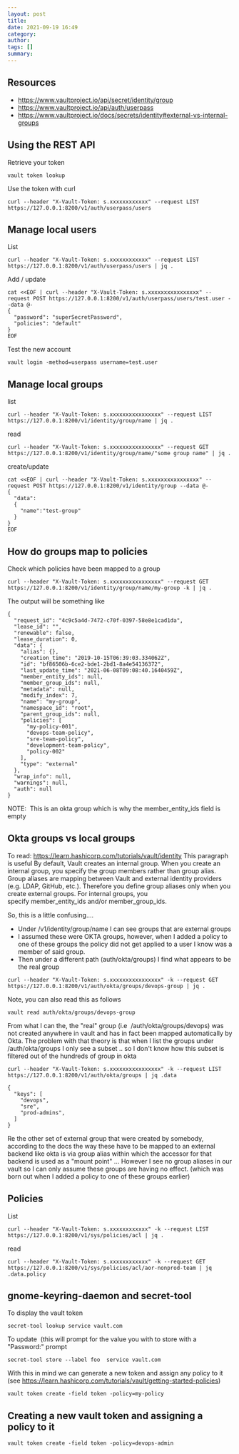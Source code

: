 ```yaml
---
layout: post
title: 
date: 2021-09-19 16:49
category: 
author: 
tags: []
summary: 
---
```


Resources
---
- https://www.vaultproject.io/api/secret/identity/group
- https://www.vaultproject.io/api/auth/userpass
- https://www.vaultproject.io/docs/secrets/identity#external-vs-internal-groups

Using the REST API
---
Retrieve your token 
```
vault token lookup
```

Use the token with curl 
```
curl --header "X-Vault-Token: s.xxxxxxxxxxxx" --request LIST https://127.0.0.1:8200/v1/auth/userpass/users
```

Manage local users
---
List
```
curl --header "X-Vault-Token: s.xxxxxxxxxxxx" --request LIST https://127.0.0.1:8200/v1/auth/userpass/users | jq .
```

Add / update
```
cat <<EOF | curl --header "X-Vault-Token: s.xxxxxxxxxxxxxxxx" --request POST https://127.0.0.1:8200/v1/auth/userpass/users/test.user --data @-
{
  "password": "superSecretPassword",
  "policies": "default"
}
EOF
```

Test the new account 
```
vault login -method=userpass username=test.user
```

Manage local groups
---
list
```
curl --header "X-Vault-Token: s.xxxxxxxxxxxxxxxx" --request LIST https://127.0.0.1:8200/v1/identity/group/name | jq .
```

read
```
curl --header "X-Vault-Token: s.xxxxxxxxxxxxxxxx" --request GET https://127.0.0.1:8200/v1/identity/group/name/"some group name" | jq .
```

create/update 
```
cat <<EOF | curl --header "X-Vault-Token: s.xxxxxxxxxxxxxxxx" --request POST https://127.0.0.1:8200/v1/identity/group --data @-
{
  "data":
  {
    "name":"test-group"
  }
}
EOF
```


How do groups map to policies
---
Check which policies have been mapped to a group
```
curl --header "X-Vault-Token: s.xxxxxxxxxxxxxxxx" --request GET https://127.0.0.1:8200/v1/identity/group/name/my-group -k | jq .
```

The output will be something like
```
{
  "request_id": "4c9c5a4d-7472-c70f-0397-58e8e1cad1da",
  "lease_id": "",
  "renewable": false,
  "lease_duration": 0,
  "data": {
    "alias": {},
    "creation_time": "2019-10-15T06:39:03.334062Z",
    "id": "bf86506b-6ce2-bde1-2bd1-8a4e54136372",
    "last_update_time": "2021-06-08T09:08:40.1640459Z",
    "member_entity_ids": null,
    "member_group_ids": null,
    "metadata": null,
    "modify_index": 7,
    "name": "my-group",
    "namespace_id": "root",
    "parent_group_ids": null,
    "policies": [
      "my-policy-001",
      "devops-team-policy",
      "sre-team-policy",
      "development-team-policy",
      "policy-002"
    ],
    "type": "external"
  },
  "wrap_info": null,
  "warnings": null,
  "auth": null
}
```

NOTE:  This is an okta group which is why the member_entity_ids field is empty

Okta groups vs local groups 
---
To read: https://learn.hashicorp.com/tutorials/vault/identity
This paragraph is useful 
By default, Vault creates an internal group. When you create an internal group, you specify the group members rather than group alias. Group aliases are mapping between Vault and external identity providers (e.g. LDAP, GitHub, etc.). Therefore you define group aliases only when you create external groups. For internal groups, you specify member_entity_ids and/or member_group_ids.

So, this is a little confusing....
- Under /v1/identity/group/name I can see groups that are external groups
- I assumed these were OKTA groups, however, when I added a policy to one of these groups the policy did not get applied to a user I know was a member of said group.
- Then under a different path (auth/okta/groups) I find what appears to be the real group 
```
curl --header "X-Vault-Token: s.xxxxxxxxxxxxxxxx" -k --request GET https://127.0.0.1:8200/v1/auth/okta/groups/devops-group | jq .
```

Note, you can also read this as follows
```
vault read auth/okta/groups/devops-group
```

From what I can the, the "real" group (i.e  /auth/okta/groups/devops) was not created anywhere in vault and has in fact been mapped automatically by Okta. The problem with that theory is that when I list the groups under /auth/okta/groups I only see a subset .. so I don't know how this subset is filtered out of the hundreds of group in okta
```
curl --header "X-Vault-Token: s.xxxxxxxxxxxxxxxx" -k --request LIST https://127.0.0.1:8200/v1/auth/okta/groups | jq .data

{
  "keys": [
    "devops",
    "sre",
    "prod-admins",
  ]
}
```

Re the other set of external group that were created by somebody, according to the docs the way these have to be mapped to an external backend like okta is via group alias within which the accessor for that backend is used as a "mount point" ... However I see no group aliases in our vault so I can only assume these groups are having no effect. (which was born out when I added a policy to one of these groups earlier) 


Policies
---
List 
```
curl --header "X-Vault-Token: s.xxxxxxxxxxxx" -k --request LIST https://127.0.0.1:8200/v1/sys/policies/acl | jq .
```

read
```
curl --header "X-Vault-Token: s.xxxxxxxxxxxx" -k --request GET https://127.0.0.1:8200/v1/sys/policies/acl/aor-nonprod-team | jq .data.policy
```


gnome-keyring-daemon and secret-tool
---
To display the vault token  
```
secret-tool lookup service vault.com
```

To update  (this will prompt for the value you with to store with a "Password:" prompt
```
secret-tool store --label foo  service vault.com
```

With this in mind we can generate a new token and assign any policy to it  (see https://learn.hashicorp.com/tutorials/vault/getting-started-policies)
```
vault token create -field token -policy=my-policy
```

Creating a new vault token and assigning a policy to it 
---

```
vault token create -field token -policy=devops-admin
```
